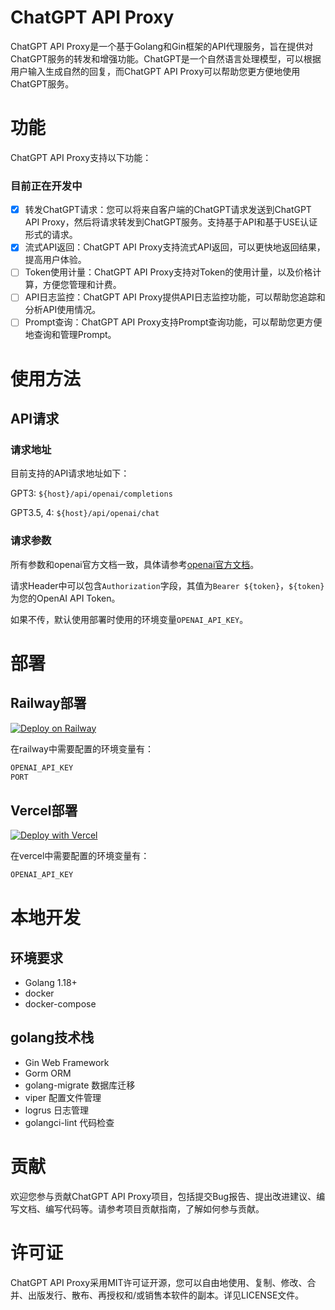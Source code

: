 # ChatGPT API Proxy

ChatGPT API Proxy是一个基于Golang和Gin框架的API代理服务，旨在提供对ChatGPT服务的转发和增强功能。ChatGPT是一个自然语言处理模型，可以根据用户输入生成自然的回复，而ChatGPT
API Proxy可以帮助您更方便地使用ChatGPT服务。

# 功能

ChatGPT API Proxy支持以下功能：

### 目前正在开发中

- [x] 转发ChatGPT请求：您可以将来自客户端的ChatGPT请求发送到ChatGPT API Proxy，然后将请求转发到ChatGPT服务。支持基于API和基于USE认证形式的请求。
- [x] 流式API返回：ChatGPT API Proxy支持流式API返回，可以更快地返回结果，提高用户体验。
- [ ] Token使用计量：ChatGPT API Proxy支持对Token的使用计量，以及价格计算，方便您管理和计费。
- [ ] API日志监控：ChatGPT API Proxy提供API日志监控功能，可以帮助您追踪和分析API使用情况。
- [ ] Prompt查询：ChatGPT API Proxy支持Prompt查询功能，可以帮助您更方便地查询和管理Prompt。

# 使用方法

## API请求

### 请求地址

目前支持的API请求地址如下：

GPT3:  `${host}/api/openai/completions`

GPT3.5, 4: `${host}/api/openai/chat`

### 请求参数

所有参数和openai官方文档一致，具体请参考[openai官方文档](https://beta.openai.com/docs/api-reference/completions/create)。

请求Header中可以包含`Authorization`字段，其值为`Bearer ${token}`，`${token}`为您的OpenAI API Token。

如果不传，默认使用部署时使用的环境变量`OPENAI_API_KEY`。

# 部署

## Railway部署

[![Deploy on Railway](https://railway.app/button.svg)](https://railway.app/new/template/ZweBXA)

在railway中需要配置的环境变量有：

```markdown
OPENAI_API_KEY
PORT
```

## Vercel部署

[![Deploy with Vercel](https://vercel.com/button)](https://vercel.com/new/clone?repository-url=https%3A%2F%2Fgithub.com%2Fvercel%2Fnext.js%2Ftree%2Fcanary%2Fexamples%2Fhello-world)

在vercel中需要配置的环境变量有：

```markdown
OPENAI_API_KEY
```

# 本地开发

## 环境要求

- Golang 1.18+
- docker
- docker-compose

## golang技术栈

- Gin Web Framework
- Gorm ORM
- golang-migrate 数据库迁移
- viper 配置文件管理
- logrus 日志管理
- golangci-lint 代码检查

# 贡献

欢迎您参与贡献ChatGPT API Proxy项目，包括提交Bug报告、提出改进建议、编写文档、编写代码等。请参考项目贡献指南，了解如何参与贡献。

# 许可证

ChatGPT API Proxy采用MIT许可证开源，您可以自由地使用、复制、修改、合并、出版发行、散布、再授权和/或销售本软件的副本。详见LICENSE文件。
